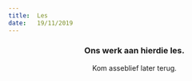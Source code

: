 ```yaml
---
title:  Les
date:   19/11/2019
---
```


### <center>Ons werk aan hierdie les.</center>
<center>Kom asseblief later terug.</center>